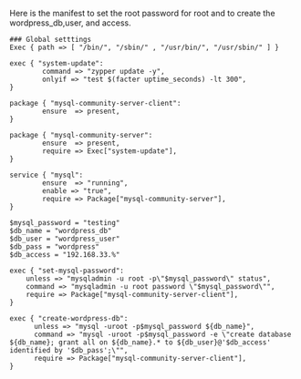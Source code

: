 Here is the manifest to set the root password for root and to create the wordpress_db,user, and access.

	### Global setttings
	Exec { path => [ "/bin/", "/sbin/" , "/usr/bin/", "/usr/sbin/" ] }
	
	exec { "system-update":
	        command => "zypper update -y",
	        onlyif => "test $(facter uptime_seconds) -lt 300",
	}
	
	package { "mysql-community-server-client":
	        ensure  => present,
	}
	
	package { "mysql-community-server":
	        ensure  => present,
	        require => Exec["system-update"],
	}
	
	service { "mysql":
	        ensure  => "running",
	        enable => "true",
	        require => Package["mysql-community-server"],
	}
	
	$mysql_password = "testing"
	$db_name = "wordpress_db"
	$db_user = "wordpress_user"
	$db_pass = "wordpress"
	$db_access = "192.168.33.%"
	
	exec { "set-mysql-password":
	    unless => "mysqladmin -u root -p\"$mysql_password\" status",
	    command => "mysqladmin -u root password \"$mysql_password\"",
	    require => Package["mysql-community-server-client"],
	}
	
	exec { "create-wordpress-db":
	      unless => "mysql -uroot -p$mysql_password ${db_name}",
	      command => "mysql -uroot -p$mysql_password -e \"create database ${db_name}; grant all on ${db_name}.* to ${db_user}@'$db_access' identified by '$db_pass';\"",
	      require => Package["mysql-community-server-client"],
	}